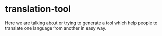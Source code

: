 # translation-tool
Here we are talking about or trying to generate a tool which help people to translate one language from another in easy way.
